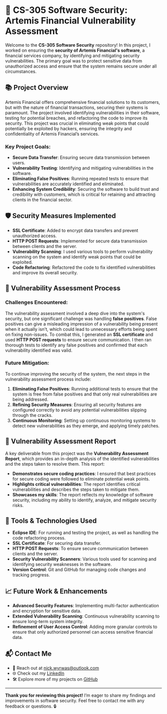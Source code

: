 # 🔐 **CS-305 Software Security: Artemis Financial Vulnerability Assessment**

Welcome to the **CS-305 Software Security** repository! In this project, I worked on ensuring the **security of Artemis Financial's software**, a financial services company, by identifying and mitigating security vulnerabilities. The primary goal was to protect sensitive data from unauthorized access and ensure that the system remains secure under all circumstances.

## 📚 **Project Overview**

Artemis Financial offers comprehensive financial solutions to its customers, but with the nature of financial transactions, securing their systems is paramount. The project involved identifying vulnerabilities in their software, testing for potential breaches, and refactoring the code to improve its security. This project was crucial in eliminating weak points that could potentially be exploited by hackers, ensuring the integrity and confidentiality of Artemis Financial’s services.

### **Key Project Goals:**
- **Secure Data Transfer**: Ensuring secure data transmission between users.
- **Vulnerability Testing**: Identifying and mitigating vulnerabilities in the software.
- **Eliminating False Positives**: Running repeated tests to ensure that vulnerabilities are accurately identified and eliminated.
- **Enhancing System Credibility**: Securing the software to build trust and credibility with customers, which is critical for retaining and attracting clients in the financial sector.

## 🛡️ **Security Measures Implemented**

- **SSL Certificate**: Added to encrypt data transfers and prevent unauthorized access.
- **HTTP POST Requests**: Implemented for secure data transmission between clients and the server.
- **Vulnerability Scanning**: I used various tools to perform vulnerability scanning on the system and identify weak points that could be exploited.
- **Code Refactoring**: Refactored the code to fix identified vulnerabilities and improve its overall security.

## 🧪 **Vulnerability Assessment Process**

### **Challenges Encountered:**
The vulnerability assessment involved a deep dive into the system's security, but one significant challenge was handling **false positives**. False positives can give a misleading impression of a vulnerability being present when it actually isn’t, which could lead to unnecessary efforts being spent on fixing non-issues. To combat this, I generated an **SSL certificate** and used **HTTP POST requests** to ensure secure communication. I then ran thorough tests to identify any false positives and confirmed that each vulnerability identified was valid.

### **Future Mitigation:**
To continue improving the security of the system, the next steps in the vulnerability assessment process include:
1. **Eliminating False Positives**: Running additional tests to ensure that the system is free from false positives and that only real vulnerabilities are being addressed.
2. **Refining Security Measures**: Ensuring all security features are configured correctly to avoid any potential vulnerabilities slipping through the cracks.
3. **Continuous Monitoring**: Setting up continuous monitoring systems to detect new vulnerabilities as they emerge, and applying timely patches.

## 📝 **Vulnerability Assessment Report**

A key deliverable from this project was the **Vulnerability Assessment Report**, which provides an in-depth analysis of the identified vulnerabilities and the steps taken to resolve them. This report:
- **Demonstrates secure coding practices**: I ensured that best practices for secure coding were followed to eliminate potential weak points.
- **Highlights critical vulnerabilities**: The report identifies critical vulnerabilities and describes the steps taken to mitigate them.
- **Showcases my skills**: The report reflects my knowledge of software security, including my ability to identify, analyze, and mitigate security risks.

## 🔧 **Tools & Technologies Used**

- **Eclipse IDE**: For running and testing the project, as well as handling the code refactoring process.
- **SSL Certificate**: For securing data transfer.
- **HTTP POST Requests**: To ensure secure communication between clients and the server.
- **Security Vulnerability Scanners**: Various tools used for scanning and identifying security weaknesses in the software.
- **Version Control**: Git and GitHub for managing code changes and tracking progress.

## 📈 **Future Work & Enhancements**

- **Advanced Security Features**: Implementing multi-factor authentication and encryption for sensitive data.
- **Extended Vulnerability Scanning**: Continuous vulnerability scanning to ensure long-term system integrity.
- **Refinement of User Access Control**: Adding more granular controls to ensure that only authorized personnel can access sensitive financial data.

## 📬 **Contact Me**
- 💬 Reach out at [nick.wyrwas@outlook.com](mailto:nick.wyrwas@outlook.com)
- 🌐 Check out my [LinkedIn](https://www.linkedin.com/in/nicholas-wyrwas/)
- 🛠 Explore more of my projects on [GitHub](https://github.com/nwyrwas)

---

**Thank you for reviewing this project!** I’m eager to share my findings and improvements in software security. Feel free to contact me with any feedback or questions. 🔒
